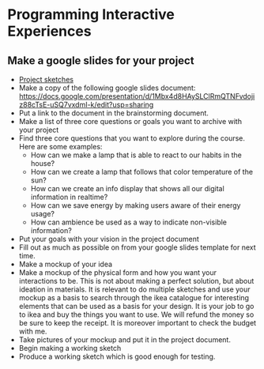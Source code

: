 # Programming Interactive Experiences

## Make a google slides for your project

- [Project sketches](https://drive.google.com/drive/folders/1R_T8GkNuVzdix63v0XO8bcUvWy5hcGUy)
- Make a copy of the following google slides document: https://docs.google.com/presentation/d/1Mbx4d8HAySLClRmQTNFvdojiz88cTsE-uSQ7vxdmI-k/edit?usp=sharing
- Put a link to the document in the brainstorming document.
- Make a list of three core questions or goals you want to archive with your project
- Find three core questions that you want to explore during the course. Here are some examples:
  - How can we make a lamp that is able to react to our habits in the house?
  - How can we create a lamp that follows that color temperature of the sun?
  - How can we create an info display that shows all our digital information in realtime?
  - How can we save energy by making users aware of their energy usage?
  - How can ambience be used as a way to indicate non-visible information?
- Put your goals with your vision in the project document
- Fill out as much as possible on from your google slides template for next time.
- Make a mockup of your idea
- Make a mockup of the physical form and how you want your interactions to be. This is not about making a perfect solution, but about ideation in materials. It is relevant to do multiple sketches and use your mockup as a basis to search through the ikea catalogue for interesting elements that can be used as a basis for your design. It is your job to go to ikea and buy the things you want to use. We will refund the money so be sure to keep the receipt. It is moreover important to check the budget with me.
- Take pictures of your mockup and put it in the project document.
- Begin making a working sketch
- Produce a working sketch which is good enough for testing.
